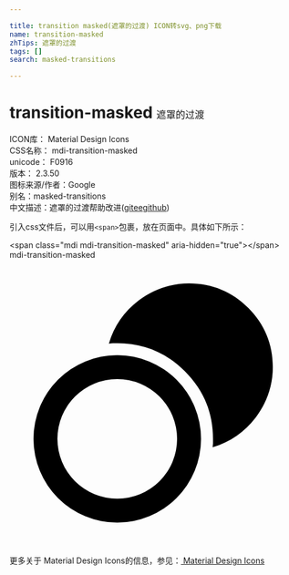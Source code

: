 ```yaml
---

title: transition masked(遮罩的过渡) ICON转svg、png下载
name: transition-masked
zhTips: 遮罩的过渡
tags: []
search: masked-transitions

---
```


# transition-masked  <small style="font-size: 60%;font-weight: 100">遮罩的过渡</small>


<div class="detail-page">
<p>
<span>
ICON库：
<span class="badge-secondary badge">Material Design Icons</span> 
</span>
<br/>
<span>
CSS名称：
<span class="badge-secondary badge">mdi-transition-masked</span> 
</span>
<br/>
<span>
unicode：
<span class="badge-secondary badge">F0916</span> 
<copy-btn content='F0916' btn-title=""></copy-btn>
<copy-btn :content='String.fromCodePoint(parseInt("F0916", 16))' btn-title="复制U"></copy-btn>
</span>
<br/>
<span>
版本：
<span class="badge-secondary badge">2.3.50</span> 
</span>
<br/>
<span>图标来源/作者：<span class="badge-light badge">Google</span></span> 
<br/>
<span>别名：<span class="badge-light badge">masked-transitions</span></span><br/><span class="zh-detail">中文描述：<span class="badge-primary badge">遮罩的过渡</span><span class="help-link"><span>帮助改进</span>(<a href="https://gitee.com/liuwave/icon-helper/edit/master/json/material/transition-masked.json" target="_blank" rel="noopener noreferrer">gitee</a><a href="https://github.com/liuwave/icon-helper/edit/master/json/material/transition-masked.json" target="_blank" rel="noopener noreferrer">github</a></span>)</span><br/>
</p>
</div>
<div class="alert alert-dark">
  <i class="mdi mdi-transition-masked mdi-48px"></i>
  <i class="mdi mdi-transition-masked mdi-36px"></i>
  <i class="mdi mdi-transition-masked mdi-24px"></i>
  <i class="mdi mdi-transition-masked mdi-18px"></i>
</div>
<div>
  <p>引入css文件后，可以用<code>&lt;span&gt;</code>包裹，放在页面中。具体如下所示：    
  </p>
  <div class="alert alert-primary" style="font-size: 14px">
    &lt;span class="mdi mdi-transition-masked" aria-hidden="true"&gt;&lt;/span&gt;
    <copy-btn content='<span class="mdi mdi-transition-masked" aria-hidden="true"></span>'></copy-btn>
  </div>
  <div class="alert alert-secondary">
    <i class="mdi mdi-transition-masked"
    style="font-size: 24px"
    aria-hidden="true"></i> mdi-transition-masked
    <copy-btn content="mdi-transition-masked" btn-title="复制图标名称"></copy-btn>
  </div>
</div>
<div id="svg" class="svg-wrap">
<svg xmlns="http://www.w3.org/2000/svg" viewBox="0 0 24 24"><path d="M15,2C16.94,2 18.59,2.7 19.95,4.05C21.3,5.41 22,7.06 22,9C22,10.56 21.5,11.96 20.58,13.2C19.64,14.43 18.44,15.27 16.97,15.7L17,15.38V15C17,12.81 16.23,10.93 14.65,9.35C13.07,7.77 11.19,7 9,7H8.63L8.3,7.03C8.73,5.56 9.57,4.36 10.8,3.42C12.04,2.5 13.44,2 15,2M9,8A7,7 0 0,1 16,15A7,7 0 0,1 9,22A7,7 0 0,1 2,15A7,7 0 0,1 9,8M9,10A5,5 0 0,0 4,15A5,5 0 0,0 9,20A5,5 0 0,0 14,15A5,5 0 0,0 9,10Z" /></svg>
</div>
<detail full-name='mdi-transition-masked'></detail>
    
<div><p>更多关于 Material Design Icons的信息，参见：<a target="_blank" href="https://iconhelper.cn/material.html"> Material Design Icons</a>
</p></div>
